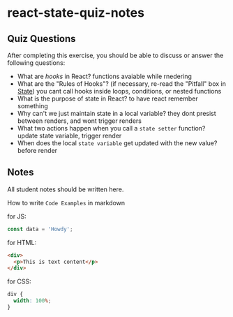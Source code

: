 # react-state-quiz-notes

## Quiz Questions

After completing this exercise, you should be able to discuss or answer the following questions:

- What are _hooks_ in React?
  functions avaiable while rnedering
- What are the "Rules of Hooks"? (if necessary, re-read the "Pitfall" box in [State](https://react.dev/learn/state-a-components-memory))
  you cant call hooks inside loops, conditions, or nested functions
- What is the purpose of state in React?
  to have react remember something
- Why can't we just maintain state in a local variable?
  they dont presist between renders, and wont trigger renders
- What two actions happen when you call a `state setter` function?
  update state variable, trigger render
- When does the local `state variable` get updated with the new value?
  before render

## Notes

All student notes should be written here.

How to write `Code Examples` in markdown

for JS:

```javascript
const data = 'Howdy';
```

for HTML:

```html
<div>
  <p>This is text content</p>
</div>
```

for CSS:

```css
div {
  width: 100%;
}
```
